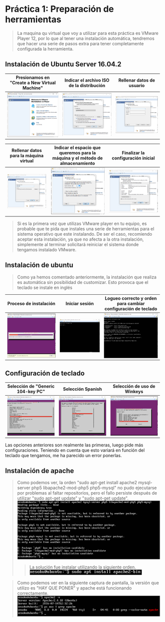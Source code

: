 # Práctica 1: Preparación de herramientas

> La maquina qu virtual que voy a utilizar para esta práctica es VMware Player 12, por lo que al tener una instalación automática, tendremos que hacer una serie de pasos extra para tener completamente configurada la herramienta.

## Instalación de Ubuntu Server 16.04.2

| Presionamos en "Create a New Virtual Machine" | Indicar el archivo ISO de la distribución | Rellenar datos de usuario |
| :-------------: | :-------------: | :-------------: |
| ![Imagen](./Images/P1-1.PNG) | ![Imagen](./Practicas/P1/Images/P1-2.png) | ![Imagen](./Practicas/P1/Images/P1-3.png)

| Rellenar datos para la máquina virtual | Indicar el espacio que queremos para la máquina y el método de almacenamiento | Finalizar la configuración inicial |
| :-------------: | :-------------: | :-------------: |
| ![Imagen](./Practicas/P1/Images/P1-4.png) | ![Imagen](./Practicas/P1/Images/P1-5.png) | ![Imagen](./Practicas/P1/Images/P1-6.png)

> Si es la primera vez que utilizas VMware player en tu equipo, es probable que te pida que instales una serie de herramientas para el sistema operativo que este instalando. De ser el caso, recomiendo aceptar esta instalación, ya que no afecta a la otra instalación, simplemente al terminar solicitará reiniciar el sistema donde tengamos instalado VMware. 

## Instalación de ubuntu

> Como ya hemos comentado anteriormente, la instalación que realiza es automática sin posibilidad de customizar. Esto provoca que el teclado se instale en inglés 

| Proceso de instalación | Iniciar sesión | Logueo correcto y orden para cambiar configuración de teclado |
| :-------------: | :-------------: | :-------------: |
| ![Imagen](./Practicas/P1/Images/P1-7.png) | ![Imagen](./Practicas/P1/Images/P1-8.png) | ![Imagen](./Practicas/P1/Images/P1-9.png)


## Configuración de teclado

| Selección de "Generic 104-key PC" | Selección Spanish | Selección de uso de Winkeys |
| :-------------: | :-------------: | :-------------: |
| ![Imagen](./Practicas/P1/Images/P1-11.png) | ![Imagen](./Practicas/P1/Images/P1-12.png) | ![Imagen](./Practicas/P1/Images/P1-13.png)

Las opciones anteriores son realmente las primeras, luego pide más configuraciones. Teniendo en cuenta que esto variará en función del teclado que tengamos, me ha parecido un error ponerlas. 

## Instalación de apache

> Como podemos ver, la orden "sudo apt-get install apache2 mysql-server php5 libapache2-mod-php5 php5-mysql" no pudo ejecutarse por problemas al faltar repositorios, pero el fallo persiste después de utilizar "sudo apt-get update" y "sudo apt-get update". 
>![Imagen](./Practicas/P1/Images/P1-14.png)
>> La solución fue instalar utilizando la siguiente orden. 
![Imagen](./Practicas/P1/Images/P1-15.png)

> Como podemos ver en la siguiente captura de pantalla, la versión que utilizo es "HAY QUE PONER" y apache está funcionando correctamente.
![Imagen](./Practicas/P1/Images/P1-16.png)
